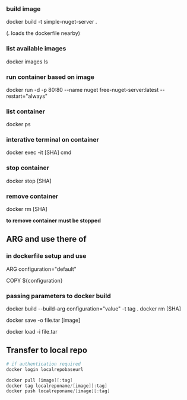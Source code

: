 ### build image

docker build -t simple-nuget-server . 

(. loads the dockerfile nearby)

### list available images

docker images ls

### run container based on image

docker run -d -p 80:80 --name nuget free-nuget-server:latest --restart="always"

### list container

docker ps

### interative terminal on container

docker exec -it [SHA] cmd

### stop container
docker stop [SHA]

### remove container

docker rm [SHA]

**to remove container must be stopped**

## ARG and use there of

### in dockerfile setup and use

ARG configuration="default"

COPY ${configuration}

### passing parameters to docker build

docker build --build-arg configuration="value" -t tag .
docker rm [SHA]

docker save -o file.tar [image]

docker load -i file.tar

## Transfer to local repo

```powershell
# if authentication required
docker login localrepobaseurl

docker pull [image][:tag]
docker tag localreponame/[image][:tag]
docker push localreponame/[image][:tag]
```
